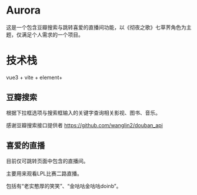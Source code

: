 # Aurora

这是一个包含豆瓣搜索与跳转喜爱的直播间功能，以《彻夜之歌》七草荠角色为主题，仅满足个人需求的一个项目。

# 技术栈

vue3 + vite + element+

## 豆瓣搜索

根据下拉框选项与搜索框输入的关键字查询相关影视、图书、音乐。

感谢豆瓣搜索接口提供者 https://github.com/wanglin2/douban_api

## 喜爱的直播

目前仅可跳转页面中包含的直播间。

主要用来观看LPL比赛二路直播。

包括有“老实憨厚的笑笑”、“金咕咕金咕咕doinb”。